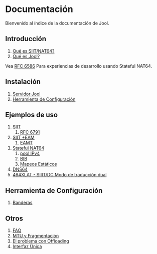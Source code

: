 
# Documentación

Bienvenido al índice de la documentación de Jool.

## Introducción

1. [Qué es SIIT/NAT64?](esp-intro-nat64.html)
2. [Qué es Jool?](esp-intro-jool.html)

Vea [RFC 6586](https://tools.ietf.org/html/rfc6586) Para experiencias de desarrollo usando Stateful NAT64.

## Instalación
1. [Servidor Jool](esp-mod-install.html)
2. [Herramienta de Configuración](esp-usr-install.html)

## Ejemplos de uso
1. [SIIT](esp-mod-run-vanilla.html)
	1. [RFC 6791](misc)
2. [SIIT +EAM](esp-mod-run-eam.html)
	1. [EAMT](esp-misc-eamt.html)
3. [Stateful NAT64](esp-mod-run-stateful.html)
	1. [pool IPv4](esp-op-pool4.html)
    2. [BIB](esp-misc-bib.html)
    3. [Mapeos Estáticos](esp-op-static-bindings.html)
4. [DNS64](esp-op-dns64.html)
5. [464XLAT - SIIIT/DC Modo de traducción dual](esp-mod-run-464xlat.html)

## Herramienta de Configuración

1. [Banderas](esp-usr-flags.html)

## Otros
1. [FAQ](esp-misc-faq.html)
2. [MTU y Fragmentación](esp-misc-mtu.html)
3. [El problema con Offloading](esp-misc-offloading.html)
4. [Interfaz Única](esp-mod-run-alternate.html)